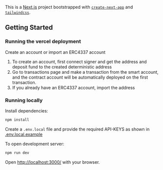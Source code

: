 This is a [Next.js](https://nextjs.org/) project bootstrapped with [`create-next-app`](https://github.com/vercel/next.js/tree/canary/packages/create-next-app) and [`tailwindcss`](https://tailwindcss.com/).

## Getting Started

### Running the vercel deployment

Create an account or import an ERC4337 account

1. To create an account, first connect signer and get the address and deposit fund to the created deterministic address
2. Go to transactions page and make a transaction from the smart account, and the contract account will be automatically deployed on the first transaction.
3. If you already have an ERC4337 account, import the address


### Running locally

Install dependencies:

```bash
npm install
```

Create a `.env.local` file and provide the required API-KEYS as shown in [.env.local.example](.env.local.example)

To open development server:

```bash
npm run dev
```

Open [http://localhost:3000/](http://localhost:3000/) with your browser.
